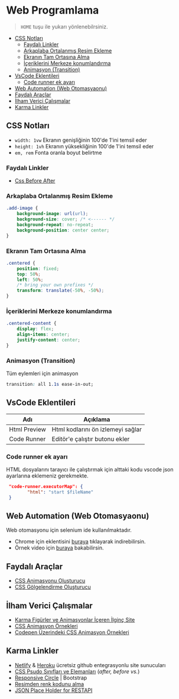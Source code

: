 # Web Programlama <!-- omit in toc -->

> `HOME` tuşu ile yukarı yönlenebilrsiniz.

- [CSS Notları](#CSS-Notlar%C4%B1)
  - [Faydalı Linkler](#Faydal%C4%B1-Linkler)
  - [Arkaplaba Ortalanmış Resim Ekleme](#Arkaplaba-Ortalanm%C4%B1%C5%9F-Resim-Ekleme)
  - [Ekranın Tam Ortasına Alma](#Ekran%C4%B1n-Tam-Ortas%C4%B1na-Alma)
  - [İçeriklerini Merkeze konumlandırma](#%C4%B0%C3%A7eriklerini-Merkeze-konumland%C4%B1rma)
  - [Animasyon (Transition)](#Animasyon-Transition)
- [VsCode Eklentileri](#VsCode-Eklentileri)
  - [Code runner ek ayarı](#Code-runner-ek-ayar%C4%B1)
- [Web Automation (Web Otomasyaonu)](#Web-Automation-Web-Otomasyaonu)
- [Faydalı Araçlar](#Faydal%C4%B1-Ara%C3%A7lar)
- [İlham Verici Çalışmalar](#%C4%B0lham-Verici-%C3%87al%C4%B1%C5%9Fmalar)
- [Karma Linkler](#Karma-Linkler)

## CSS Notları

- `width: 1vw` Ekranın genişliğinin 100'de 1'ini temsil eder
- `height: 1vh` Ekranın yüksekliğinin 100'de 1'ini temsil eder
- `em, rem` Fonta oranla boyut belirtme

### Faydalı Linkler

- [Css Before After](https://www.youtube.com/watch?reload=9&v=9t6j2UQx0Dc)

### Arkaplaba Ortalanmış Resim Ekleme

```css
.add-image {
    background-image: url(url);
    background-size: cover; /* <------ */
    background-repeat: no-repeat;
    background-position: center center;
}
```

### Ekranın Tam Ortasına Alma

```css
.centered {
    position: fixed;
    top: 50%;
    left: 50%;
    /* bring your own prefixes */
    transform: translate(-50%, -50%);
}
```

### İçeriklerini Merkeze konumlandırma

```css
.centered-content {
    display: flex;
    align-items: center;
    justify-content: center;
}
```

### Animasyon (Transition)

Tüm eylemleri için animasyon

```css
transition: all 1.1s ease-in-out;
```

## VsCode Eklentileri

| Adı          | Açıklama                          |
| ------------ | --------------------------------- |
| Html Preview | Html kodlarını ön izlemeyi sağlar |
| Code Runner  | Editör'e çalıştır butonu ekler    |

### Code runner ek ayarı

HTML dosyalarını tarayıcı ile çalıştırmak için alttaki kodu vscode json ayarlarına eklemeniz gerekmekte.

```json
 "code-runner.executorMap": {
        "html": "start $fileName"
 }
```

## Web Automation (Web Otomasyaonu)

Web otomasyonu için selenium ide kullanılmaktadır.

- Chrome için eklentisini [buraya](https://chrome.google.com/webstore/detail/selenium-ide/mooikfkahbdckldjjndioackbalphokd) tıklayarak indirebilirsin.
- Örnek video için [buraya](https://www.youtube.com/watch?v=4I7xay_NV8A) bakabilirsin.

## Faydalı Araçlar

- [CSS Animasyonu Oluşturucu](http://animista.net)
- [CSS Gölgelendirme Oluşturucu](https://www.cssmatic.com/box-shadow)

## İlham Verici Çalışmalar

- [Karma Figürler ve Animasyonlar İçeren İlginç Site](https://iuri.is/)
- [CSS Animasyon Örnekleri](https://www.mockplus.com/blog/post/css-animation-examples)
- [Codepen Üzerindeki CSS Animasyon Örnekleri](https://webdesign.tutsplus.com/articles/15-inspiring-examples-of-css-animation-on-codepen--cms-23937)

## Karma Linkler

- [Netlify](https://app.netlify.com) & [Heroku](https://www.heroku.com/) ücretsiz github entegrasyonlu site sunucuları
- [CSS Psudo Sınıfları ve Elemanları](https://fatihhayrioglu.com/pseudo-siniflari-ve-pseudo-elementleri/) (_after, before vs._)
- [Responsive Circle](https://codeitdown.com/css-circles/) | Bootstrap
- [Resimden renk kodunu alma](https://html-color-codes.info/colors-from-image/)
- [JSON Place Holder for RESTAPI](https://jsonplaceholder.typicode.com/)
